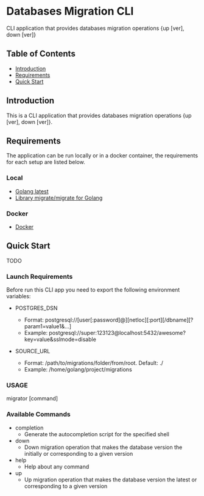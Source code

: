 # Databases Migration CLI
CLI application that provides databases migration operations {up [ver], down [ver]}


## Table of Contents

- [Introduction](#introduction)
- [Requirements](#requirements)
- [Quick Start](#quick-start)

## Introduction

This is a CLI application that provides databases migration operations {up [ver], down [ver]}. 


## Requirements
The application can be run locally or in a docker container, the requirements for each setup are listed below.

### Local
* [Golang latest](https://golang.org/dl/)
* [Library migrate/migrate for Golang](https://github.com/golang-migrate/migrate)

### Docker
* [Docker](https://www.docker.com/get-docker)


## Quick Start
TODO

### Launch Requirements
Before run this CLI app you need to export the following environment variables:

* POSTGRES_DSN
  * Format: postgresql://[user[:password]@][netloc][:port][/dbname][?param1=value1&...]
  * Example: postgresql://super:123123@localhost:5432/awesome?key=value&sslmode=disable


* SOURCE_URL
  * Format: /path/to/migrations/folder/from/root. Default: ./
  * Example: /home/golang/project/migrations

### USAGE
migrator [command]

### Available Commands
* completion
  * Generate the autocompletion script for the specified shell
* down
  * Down migration operation that makes the database version the initially or corresponding to a given version
* help
  * Help about any command
* up
  * Up migration operation that makes the database version the latest or corresponding to a given version

